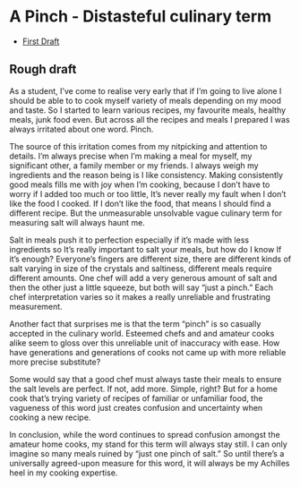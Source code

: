 # A Pinch - Distasteful culinary term

- [First Draft](fist-draft.md)

## Rough draft

As a student, I’ve come to realise very early that if I’m going to live alone I should be able to to cook myself variety of meals depending on my mood and taste. So I started to learn various recipes, my favourite meals, healthy meals, junk food even. But across all the recipes and meals I prepared I was always irritated about one word. Pinch.

The source of this irritation comes from my nitpicking and attention to details. I’m always precise when I’m making a meal for myself, my significant other, a family member or my friends. I always weigh my ingredients and the reason being is I like consistency. Making consistently good meals fills me with joy when I’m cooking, because I don’t have to worry if I added too much or too little, It’s never really my fault when I don’t like the food I cooked. If I don’t like the food, that means I should find a different recipe. But the unmeasurable unsolvable vague culinary term for measuring salt will always haunt me.

Salt in meals push it to perfection especially if it’s made with less ingredients so It’s really important to salt your meals, but how do I know If it’s enough? Everyone’s fingers are different size, there are different kinds of salt varying in size of the crystals and saltiness, different meals require different amounts. One chef will add a very generous amount of salt and then the other just a little squeeze, but both will say “just a pinch.” Each chef interpretation varies so it makes a really unreliable and frustrating measurement.

Another fact that surprises me is that the term “pinch” is so casually accepted in the culinary world. Esteemed chefs and and amateur cooks alike seem to gloss over this unreliable unit of inaccuracy with ease. How have generations and generations of cooks not came up with more reliable more precise substitute?

Some would say that a good chef must always taste their meals to ensure the salt levels are perfect. If not, add more. Simple, right? But for a home cook that’s trying variety of recipes of familiar or unfamiliar food, the vagueness of this word just creates confusion and uncertainty when cooking a new recipe.

In conclusion, while the word continues to spread confusion amongst the amateur home cooks, my stand for this term will always stay still. I can only imagine so many meals ruined by “just one pinch of salt.” So until there’s a universally agreed-upon measure for this word, it will always be my Achilles heel in my cooking expertise.
